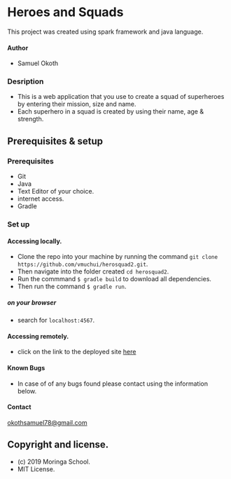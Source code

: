 # Heroes and Squads
This project was created using spark framework and java language.
#### Author
* Samuel Okoth
### Desription
* This is a web application that you use to create a squad of superheroes by entering their mission, size and name.
* Each superhero in a squad is created by using their name, age & strength.
## Prerequisites & setup
### Prerequisites
* Git
* Java
* Text Editor of your choice.
* internet access.
* Gradle
### Set up
#### Accessing locally.
* Clone the repo into your machine by running the command `git clone https://github.com/vmuchui/herosquad2.git`.
* Then navigate into the folder created `cd herosquad2`.
* Run the commmand `$ gradle build` to download all dependencies.
* Then run the command `$ gradle run`.
##### on your browser
* search for `localhost:4567`.
#### Accessing remotely.
* click on the link to the deployed site [here](https://heroesandsquads.herokuapp.com/)
#### Known Bugs
* In case of of any bugs found please contact using the information below.
#### Contact
okothsamuel78@gmail.com
## Copyright and license.
* (c) 2019 Moringa School.
* MIT License.